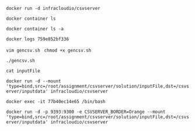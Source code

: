 `docker run -d infracloudio/csvserver`

`docker container ls`

`docker container ls -a`

`docker logs 759e852bf336`

`vim gencsv.sh`
`
chmod +x gencsv.sh`

`./gencsv.sh`

 `cat inputFile`
 
`docker run -d --mount 'type=bind,src=/root/assignment/csvserver/solution/inputFile,dst=/csvserver/inputdata' infracloudio/csvserver`

`docker exec -it 77b40ec14e65 /bin/bash`

`docker run -d -p 9393:9300 -e CSVSERVER_BORDER=Orange --mount 'type=bind,src=/root/assignment/csvserver/solution/inputFile,dst=/csvserver/inputdata' infracloudio/csvserver`
